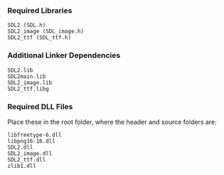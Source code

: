 ### Required Libraries
```
SDL2 (SDL.h)
SDL2_image (SDL_image.h)
SDL2_ttf (SDL_ttf.h)
```

### Additional Linker Dependencies
```
SDL2.lib
SDL2main.lib
SDL2_image.lib
SDL2_ttf.libg
```

### Required DLL Files
Place these in the root folder, where the header and source folders are:
```
libfreetype-6.dll
libpng16-16.dll
SDL2.dll
SDL2_image.dll
SDL2_ttf.dll
zlib1.dll
```
